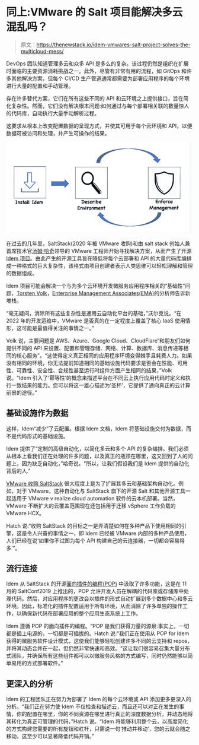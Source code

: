 # 同上:VMware 的 Salt 项目能解决多云混乱吗？

> 原文：<https://thenewstack.io/idem-vmwares-salt-project-solves-the-multicloud-mess/>

DevOps 团队知道管理多云和众多 API 是多么的复杂。该过程仍然是组织在扩展时面临的主要资源消耗挑战之一。此外，尽管有非常有用的流程，如 GitOps 和许多其他解决方案，但每个 CI/CD 生产管道通常都需要为部署应用程序的每个环境进行大量的配置和手动管理。

存在许多替代方案，它们在所有这些不同的 API 和云环境之上提供接口，旨在简化复杂性。然而，它们没有解决根本问题:如何通过与每个部署相关联的数量惊人的代码库，自动执行大量手动解析过程。

这要求从根本上改变配置数据的呈现方式，并使其可用于每个云环境和 API，以便数据可被访问和处理，并产生可操作的结果。

![](img/38e1eac00145e2f79780562369e3641a.png)

在过去的几年里，SaltStack(2020 年被 VMware 收购)和由 salt stack 创始人兼首席技术官[汤姆·哈奇](https://www.linkedin.com/in/thhatch/)领导的 VMware 工程师开始寻找解决方案，从而产生了开源 [Idem 项目](https://learnidem.github.io/)。由此产生的开源工具旨在降低将每个云部署和 API 的大量代码库编排成一种格式的巨大复杂性，该格式由项目创建者表示人类思维可以轻松理解和管理的数据组成。

Idem 项目可能会解决一个与为多个云环境开发微服务应用程序相关的“基础性”问题，[Torsten Volk](https://www.linkedin.com/in/torstenvolk/)，[Enterprise Management Associates(EMA)](https://www.enterprisemanagement.com/)的分析师告诉新堆栈。

“毫无疑问，消除所有这些复杂性是通用云自动化平台的基础，”沃尔克说。“在 2022 年的开发运维中，VMware 是否真的在一定程度上覆盖了核心 IaaS 使用情形，这可能是最值得关注的事情之一。”

Volk 说，主要问题是 AWS、Azure、Google Cloud、CloudFlare“和朋友们如何提供不同的 API 来设置、配置和管理存储、网络、计算、数据库、消息传递等相同的核心服务”。“这使得定义真正相同的应用程序环境变得棘手且耗费人力。如果没有相同的环境，你无法提前知道相同的基础设施代码要求是否会在性能、可用性、可靠性、安全性、合规性甚至运行时组件方面产生相同的结果，”Volk 说。“Idem 引入了‘幂等性’的概念来描述平台在不同云上执行应用代码时定义和执行一致结果的能力。您可以将这一雄心描述为‘圣杯’，它提供了通向真正的云计算前景的途径。”

## 基础设施作为数据

这样，Idem“减少”了云配置。根据 Idem 文档，Idem 将基础设施交付为数据，而不是代码形式的基础设施。

Idem 提供了“定制的高级自动化，以简化多云和多个 API 的复杂编排。我们必须从根本上看我们正在处理的许多问题，以及真正的瓶颈在哪里，这又回到了人的问题上，因为缺乏自动化，”哈奇说。"所以，让我们假设我们是 Idem 提供的自动化背后的人."

[VMware 收购 SaltStack](https://thenewstack.io/vmware-to-acquire-saltstack-for-advanced-multicloud-automation/) 很大程度上是为了扩展其多云和基础架构自动化。例如，对于 VMware，这种自动化与 SaltStack 旗下的开源 Salt 和其他开源工具一起适用于 VMware v realize cloud automation 软件的云本机部署。当然，VMware 不断扩大的云覆盖范围现在还包括用于迁移 vSphere 工作负载的 VMware HCX。

Hatch 说:“收购 SaltStack 的目标之一是弄清楚如何在多种产品下使用相同的引擎，这是令人兴奋的事情之一，即 Idem 已经被 VMware 内部的多种产品使用，人们已经在说‘如果你不试图为每个 API 构建自己的云连接器，一切都会容易得多’”。

## 流行连接

Idem 从 SaltStack 的开源[面向插件的编程(POP)](https://github.com/saltstack/pop) 中汲取了许多功能，这是在 11 月的 SaltConf2019 上推出的，POP 允许开发人员在解耦的代码库或存储库中处理代码。然后，对应用程序的更改会以插件的形式自动扩展到多个数据中心和多云环境。因此，标准化的插件配置适用于所有环境，从而消除了许多单独的操作工作，以确保新代码在部署应用的整个应用生态系统上工作。

Idem 遵循 POP 的面向插件的编程。“POP 是我们获得力量的源泉:事实上，一切都是插上电源的，一切都是可插拔的。Hatch 说:“我们正在使用从 POP for Idem 获得的微服务软件设计模式，这使我们能够轻松创建许多不同的云支持和 repos，并将其动态合并在一起，但仍然非常快速和高效。“这让我们很容易召集大量分布式团队，并确保所有这些组件都可以以微服务风格的方式编写，同时仍然能够以简单易用的方式部署软件。”

## 更深入的分析

Idem 的工程团队正在努力为部署了 Idem 的每个云环境或 API 添加更多更深入的分析。“我们正在努力使 Idem 不仅检查和描述云，而且还可以对正在发生的事情，你的配置在哪里，你的不同资源在哪里进行真正的深度数据分析，并动态地将其转化为真正可管理的代码，”Hatch 说。“Idem 将能够利用整个云，以高度简化的方式构建您需要的所有旋钮和杠杆，只需说一句‘推动并移动’，您的云就会随之移动，这至少可以显著降低代码开销。”

<svg xmlns:xlink="http://www.w3.org/1999/xlink" viewBox="0 0 68 31" version="1.1"><title>Group</title> <desc>Created with Sketch.</desc></svg>
